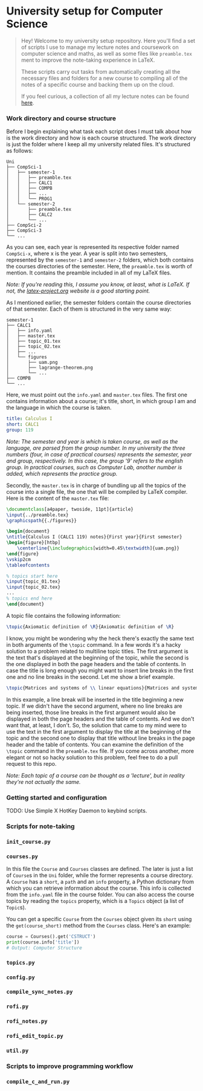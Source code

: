 ﻿# University setup for Computer Science
> Hey! Welcome to my university setup repository. Here you'll find a set of scripts I use to manage my lecture notes and coursework on computer science and maths, as well as some files like `preamble.tex` ment to improve the note-taking experience in LaTeX.
>
> These scripts carry out tasks from automatically creating all the necessary files and folders for a new course to compiling all of the notes of a specific course and backing them up on the cloud.
>
> If you feel curious, a collection of all my lecture notes can be found [here](rixsilverith.io/lecture-notes).

### Work directory and course structure
Before I begin explaining what task each script does I must talk about how is the work directory and how is each course structured. The work directory is just the folder where I keep all my university related files. It's structured as follows:
```
Uni
├── CompSci-1
│   ├── semester-1
│   │   ├── preamble.tex
│   │   ├── CALC1
│   │   ├── COMPB
│   │   ├── ...
│   │   └── PROG1
│   └── semester-2
│       ├── preamble.tex
│       ├── CALC2
│       └── ...
├── CompSci-2
├── CompSci-3
└── ...
```
As you can see, each year is represented its respective folder named `CompSci-x`, where x is the year. A year is split into two semesters, represented by the `semester-1` and `semester-2` folders, which both contains the courses directories of the semester. Here, the `preamble.tex` is worth of mention. It contains the preamble included in all of my LaTeX files. 

*Note: If you're reading this, I assume you know, at least, what is LaTeX. If not, the [latex-project.org](https://www.latex-project.org/) website is a good starting point.*

As I mentioned earlier, the semester folders contain the course directories of that semester. Each of them is structured in the very same way:

```
semester-1
├── CALC1
│   ├── info.yaml
│   ├── master.tex
│   ├── topic_01.tex
│   ├── topic_02.tex
│   ├── ...
│   └── figures
│       ├── uam.png
│       ├── lagrange-theorem.png
│       └── ...
├── COMPB
└── ...
```
Here, we must point out the `info.yaml` and `master.tex` files. The first one contains information about a course; it's title, short, in which group I am and the language in which the course is taken.
```yaml
title: Calculus I
short: CALC1
group: 119
```
*Note: The semester and year is which is taken course, as well as the language, are parsed from the group number. In my university the three numbers (four, in case of practical courses) represents the semester, year and group, respectively. In this case, the group '9' refers to the english group. In practical courses, such as Computer Lab, another number is added, which represents the practice group.*

Secondly, the `master.tex` is in charge of bundling up all the topics of the course into a single file, the one that will be compiled by LaTeX compiler.  Here is the content of the `master.tex` file:

```latex
\documentclass[a4paper, twoside, 11pt]{article}
\input{../preamble.tex}
\graphicspath{{./figures}}

\begin{document}
\ntitle{Calculus I (CALC1 119) notes}{First year}{First semester}
\begin{figure}[htbp]
	\centerline{\includegraphics[width=0.45\textwidth]{uam.png}}
\end{figure}
\vskip2cm
\tableofcontents

% topics start here
\input{topic_01.tex}
\input{topic_02.tex}
...
% topics end here
\end{document}
```
A topic file contains the following information:
```latex
\topic{Axiomatic definition of \R}{Axiomatic definition of \R}
```
I know, you might be wondering why the heck there's exactly the same text in both arguments of the `\topic` command. In a few words it's a hacky solution to a problem related to multiline topic titles. The first argument is the text that's displayed at the beginning of the topic, while the second is the one displayed in both the page headers and the table of contents. In case the title is long enough you might want to insert line breaks in the first one and no line breaks in the second. Let me show a brief example.
```latex
\topic{Matrices and systems of \\ linear equations}{Matrices and systems of linear equations}
```
In this example, a line break will be inserted in the title beginning a new topic. If we didn't have the second argument, where no line breaks are being inserted, those line breaks in the first argument would also be displayed in both the page headers and the table of contents. And we don't want that, at least, I don't. So, the solution that came to my mind were to use the text in the first argument to display the title at the beginning of the topic and the second one to display that title without line breaks in the page header and the table of contents. You can examine the definition of the `\topic` command in the `preamble.tex` file. If you come across another, more elegant or not so hacky solution to this problem, feel free to do a pull request to this repo.

*Note: Each topic of a course can be thought as a 'lecture', but in reality they're not actually the same.*

### Getting started and configuration
TODO: Use Simple X HotKey Daemon to keybind scripts.

### Scripts for note-taking
### `init_course.py`

### `courses.py`
In this file the `Course` and `Courses` classes are defined. The later is just a list of `Course`s in the `Uni` folder, while the former represents a course directory. A `Course` has a `short`, a `path` and an `info` property, a Python dictionary from which you can retrieve information about the course. This info is collected from the `info.yaml` file in the course folder. You can also access the course topics by reading the `topics` property, which is a `Topics` object (a list of `Topic`s).

You can get a specific `Course` from the `Courses` object given its `short` using the `get(course_short)` method from the `Courses` class. Here's an example:
```python
course = Courses().get('CSTRUCT')
print(course.info['title'])
# Output: Computer Structure
```

### `topics.py`

### `config.py`

### `compile_sync_notes.py`

### `rofi.py`

### `rofi_notes.py`

### `rofi_edit_topic.py`

### `util.py`

### Scripts to improve programming workflow
### `compile_c_and_run.py`

